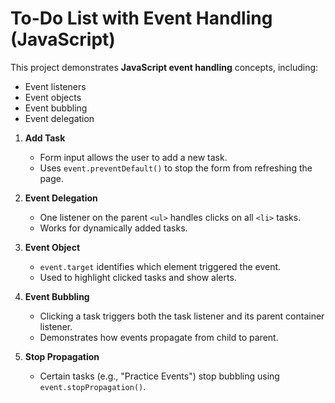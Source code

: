 #  To-Do List with Event Handling (JavaScript)

This project demonstrates **JavaScript event handling** concepts, including:

- Event listeners  
- Event objects  
- Event bubbling  
- Event delegation  


1. **Add Task**
   - Form input allows the user to add a new task.
   - Uses `event.preventDefault()` to stop the form from refreshing the page.

2. **Event Delegation**
   - One listener on the parent `<ul>` handles clicks on all `<li>` tasks.
   - Works for dynamically added tasks.

3. **Event Object**
   - `event.target` identifies which element triggered the event.
   - Used to highlight clicked tasks and show alerts.

4. **Event Bubbling**
   - Clicking a task triggers both the task listener and its parent container listener.
   - Demonstrates how events propagate from child to parent.

5. **Stop Propagation**
   - Certain tasks (e.g., "Practice Events") stop bubbling using `event.stopPropagation()`.


